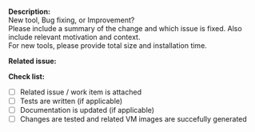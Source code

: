 **Description:**  
New tool, Bug fixing, or Improvement?  
Please include a summary of the change and which issue is fixed. Also include relevant motivation and context.  
For new tools, please provide total size and installation time.  

**Related issue:** <!-- Issue -->

**Check list:**  
- [ ] Related issue / work item is attached
- [ ] Tests are written (if applicable)
- [ ] Documentation is updated (if applicable)
- [ ] Changes are tested and related VM images are succefully generated
